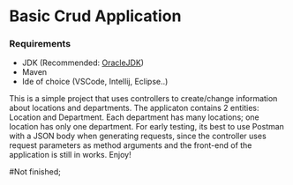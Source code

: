 <h1>Basic Crud Application</h1>
<h3>Requirements</h3>
<ul>
  <li>JDK (Recommended: <a href="https://www.oracle.com/java/technologies/downloads/">OracleJDK</a>)</li>
  <li>Maven</li>
  <li>Ide of choice (VSCode, Intellij, Eclipse..)</li>
</ul>
This is a simple project that uses controllers to create/change information about locations and departments.
The applicaton contains 2 entities: Location and Department. Each department has many locations; one location has only one department.
For early testing, its best to use Postman with a JSON body when generating requests, since the controller uses request parameters as method arguments and the front-end of the application is still in works.
Enjoy!

#Not finished;
